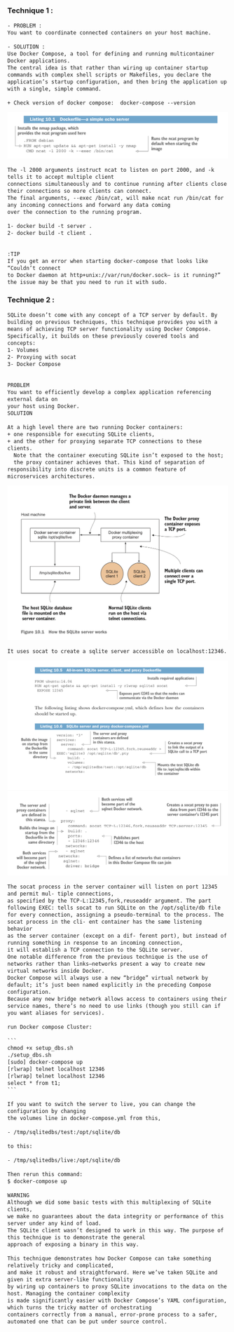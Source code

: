 ### Technique 1 :

    - PROBLEM :
    You want to coordinate connected containers on your host machine.

    - SOLUTION :
    Use Docker Compose, a tool for defining and running multicontainer Docker applications.
    The central idea is that rather than wiring up container startup commands with complex shell scripts or Makefiles, you declare the application’s startup configuration, and then bring the application up with a single, simple command.

    + Check version of docker compose:  docker-compose --version

![simple-server](./echo-server/simple-echo-server.png)

    The -l 2000 arguments instruct ncat to listen on port 2000, and -k tells it to accept multiple client
    connections simultaneously and to continue running after clients close their connections so more clients can connect.
    The final arguments, --exec /bin/cat, will make ncat run /bin/cat for any incoming connections and forward any data coming
    over the connection to the running program.

    1- docker build -t server .
    2- docker build -t client .


    :TIP
    If you get an error when starting docker-compose that looks like “Couldn’t connect
    to Docker daemon at http+unix://var/run/docker.sock— is it running?”
    the issue may be that you need to run it with sudo.

### Technique 2 :

    SQLite doesn’t come with any concept of a TCP server by default. By building on previous techniques, this technique provides you with a means of achieving TCP server functionality using Docker Compose.
    Specifically, it builds on these previously covered tools and concepts:
    1- Volumes
    2- Proxying with socat
    3- Docker Compose


    PROBLEM
    You want to efficiently develop a complex application referencing external data on
    your host using Docker.
    SOLUTION

    At a high level there are two running Docker containers:
    + one responsible for executing SQLite clients,
    + and the other for proxying separate TCP connections to these clients.
      Note that the container executing SQLite isn’t exposed to the host;
      the proxy container achieves that. This kind of separation of responsibility into discrete units is a common feature of microservices architectures.

![lala](./sqlite_server/sqlite_server_howworks.png)

    It uses socat to create a sqlite server accessible on localhost:12346.

![lala](./sqlite_server/dockerfile.png)
![lala](./sqlite_server/docker-compose.png)

    The socat process in the server container will listen on port 12345 and permit mul- tiple connections,
    as specified by the TCP-L:12345,fork,reuseaddr argument. The part following EXEC: tells socat to run SQLite on the /opt/sqlite/db file
    for every connection, assigning a pseudo-terminal to the process. The socat process in the cli- ent container has the same listening behavior
    as the server container (except on a dif- ferent port), but instead of running something in response to an incoming connection,
    it will establish a TCP connection to the SQLite server.
    One notable difference from the previous technique is the use of networks rather than links—networks present a way to create new virtual networks inside Docker.
    Docker Compose will always use a new “bridge” virtual network by default; it’s just been named explicitly in the preceding Compose configuration.
    Because any new bridge network allows access to containers using their service names, there’s no need to use links (though you still can if you want aliases for services).

    run Docker compose Cluster:

    ```
    chmod +x setup_dbs.sh
    ./setup_dbs.sh
    [sudo] docker-compose up
    [rlwrap] telnet localhost 12346
    [rlwrap] telnet localhost 12346
    select * from t1;
    ```

    If you want to switch the server to live, you can change the configuration by changing
    the volumes line in docker-compose.yml from this,

    - /tmp/sqlitedbs/test:/opt/sqlite/db

    to this:

    - /tmp/sqlitedbs/live:/opt/sqlite/db

    Then rerun this command:
    $ docker-compose up

    WARNING
    Although we did some basic tests with this multiplexing of SQLite clients,
    we make no guarantees about the data integrity or performance of this server under any kind of load.
    The SQLite client wasn’t designed to work in this way. The purpose of this technique is to demonstrate the general
    approach of exposing a binary in this way.

    This technique demonstrates how Docker Compose can take something relatively tricky and complicated,
    and make it robust and straightforward. Here we’ve taken SQLite and given it extra server-like functionality
    by wiring up containers to proxy SQLite invocations to the data on the host. Managing the container complexity
    is made significantly easier with Docker Compose’s YAML configuration, which turns the tricky matter of orchestrating
    containers correctly from a manual, error-prone process to a safer, automated one that can be put under source control.
